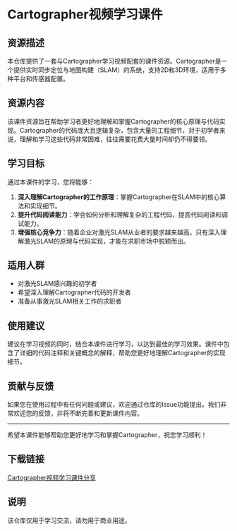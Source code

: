 # Cartographer视频学习课件

## 资源描述

本仓库提供了一套与Cartographer学习视频配套的课件资源。Cartographer是一个提供实时同步定位与地图构建（SLAM）的系统，支持2D和3D环境，适用于多种平台和传感器配置。

## 资源内容

该课件资源旨在帮助学习者更好地理解和掌握Cartographer的核心原理与代码实现。Cartographer的代码庞大且逻辑复杂，包含大量的工程细节，对于初学者来说，理解和学习这些代码非常困难，往往需要花费大量时间却仍不得要领。

## 学习目标

通过本课件的学习，您将能够：

1. **深入理解Cartographer的工作原理**：掌握Cartographer在SLAM中的核心算法和实现细节。
2. **提升代码阅读能力**：学会如何分析和理解复杂的工程代码，提高代码阅读和调试能力。
3. **增强核心竞争力**：随着企业对激光SLAM从业者的要求越来越高，只有深入理解激光SLAM的原理与代码实现，才能在求职市场中脱颖而出。

## 适用人群

- 对激光SLAM感兴趣的初学者
- 希望深入理解Cartographer代码的开发者
- 准备从事激光SLAM相关工作的求职者

## 使用建议

建议在学习视频的同时，结合本课件进行学习，以达到最佳的学习效果。课件中包含了详细的代码注释和关键概念的解释，帮助您更好地理解Cartographer的实现细节。

## 贡献与反馈

如果您在使用过程中有任何问题或建议，欢迎通过仓库的Issue功能提出。我们非常欢迎您的反馈，并将不断完善和更新课件内容。

---

希望本课件能够帮助您更好地学习和掌握Cartographer，祝您学习顺利！

## 下载链接
[Cartographer视频学习课件分享](https://pan.quark.cn/s/c85ec72f6fd2)

## 说明

该仓库仅用于学习交流，请勿用于商业用途。
